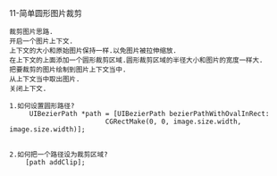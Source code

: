 	   
 11-简单圆形图片裁剪
 
	裁剪图片思路.
    开启一个图片上下文.
    上下文的大小和原始图片保持一样.以免图片被拉伸缩放.
    在上下文的上面添加一个圆形裁剪区域.圆形裁剪区域的半径大小和图片的宽度一样大.
    把要裁剪的图片绘制到图片上下文当中.
    从上下文当中取出图片.
    关闭上下文.
    
    1.如何设置圆形路径?
    	 UIBezierPath *path = [UIBezierPath bezierPathWithOvalInRect:
    	 					CGRectMake(0, 0, image.size.width, image.size.width)];
    
    	 					
    2.如何把一个路径设为裁剪区域?
    	[path addClip];